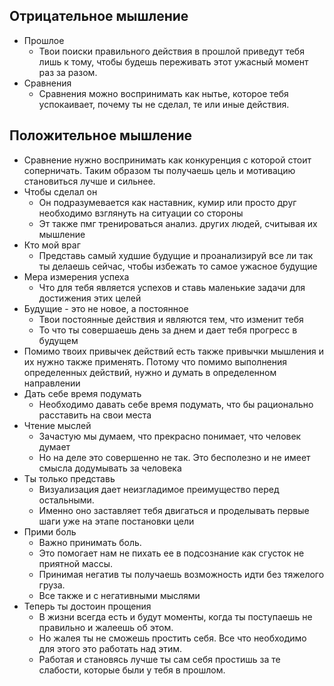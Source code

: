 ## Отрицательное мышление  
- Прошлое 
	- Твои поиски правильного действия в прошлой приведут тебя лишь к тому, чтобы будешь переживать этот ужасный момент раз за разом. 
- Сравнения 
	- Сравнения можно воспринимать как нытье, которое тебя успокаивает, почему ты не сделал, те или иные действия. 
## Положительное мышление 
- Сравнение нужно воспринимать как конкуренция с которой стоит соперничать. Таким образом ты получаешь цель и мотивацию становиться лучше и сильнее. 
- Чтобы сделал он 
	- Он подразумевается как наставник, кумир или просто друг необходимо взглянуть на ситуации со стороны 
	- Эт также пмг тренироваться анализ. других людей, считывая их мышление
- Кто мой враг 
	- Представь самый худшие будущие и проанализируй все ли так ты делаешь сейчас, чтобы избежать то самое ужасное будущие 
- Мера измерения успеха 
	- Что для тебя является успехов и ставь маленькие задачи для достижения этих целей 
- Будущие - это не новое, а постоянное 
	- Твои постоянные действия и являются тем, что изменит тебя 
	- То что ты совершаешь день за днем и дает тебя прогресс в будущем 
- Помимо твоих привычек действий есть также привычки мышления и их нужно также применять. Потому что помимо выполнения определенных действий, нужно и думать в определенном направлении 
- Дать себе время подумать 
	- Необходимо давать себе время подумать, что бы рационально расставить на свои места 
- Чтение мыслей 
	- Зачастую мы думаем, что прекрасно понимает, что человек думает 
	- Но на деле это совершенно не так. Это бесполезно и не имеет смысла додумывать за человека 
- Ты только представь 
	- Визуализация дает неизгладимое преимущество перед остальными. 
	- Именно оно заставляет тебя двигаться и проделывать первые шаги уже на этапе постановки цели 
- Прими боль 
	- Важно принимать боль. 
	- Это помогает нам не пихать ее в подсознание как сгусток не приятной массы. 
	- Принимая негатив ты получаешь возможность идти без тяжелого груза. 
	- Все также и с негативными мыслями 
- Теперь ты достоин прощения 
	- В жизни всегда есть и будут моменты, когда ты поступаешь не правильно и жалеешь об этом. 
	- Но жалея ты не сможешь простить себя. Все что необходимо для этого это работать над этим. 
	- Работая и становясь лучше ты сам себя простишь за те слабости, которые были у тебя в прошлом.
